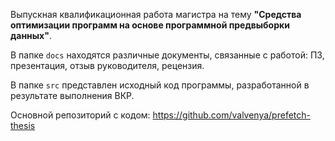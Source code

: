 Выпускная квалификационная работа магистра на тему **"Средства оптимизации программ на основе программной предвыборки данных"**.

В папке ``docs`` находятся различные документы, связанные с работой: ПЗ, презентация, отзыв руководителя, рецензия.

В папке ``src`` представлен исходный код программы, разработанной в результате выполнения ВКР.

Основной репозиторий с кодом: https://github.com/valvenya/prefetch-thesis